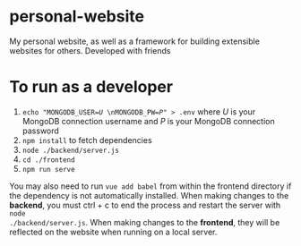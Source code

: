 # personal-website
My personal website, as well as a framework for building extensible websites for others. Developed with friends
 
# To run as a developer
<ol>
    <li><code>echo "MONGODB_USER=<i>U</i> \nMONGODB_PW=<i>P</i>" &gt; .env</code> where <i>U</i> is your MongoDB connection username and <i>P</i> is your MongoDB connection password </li>
    <li><code>npm install</code> to fetch dependencies</li>
    <li><code>node ./backend/server.js</code></li>
    <li><code>cd ./frontend</code></li>
    <li><code>npm run serve</code></li>
</ol>

You may also need to run <code>vue add babel</code> from within the frontend directory if the dependency is not automatically installed.
When making changes to the <b>backend</b>, you must ctrl + c to end the process and restart the server with <code>node ./backend/server.js</code>.
When making changes to the <b>frontend</b>, they will be reflected on the website when running on a local server. 
